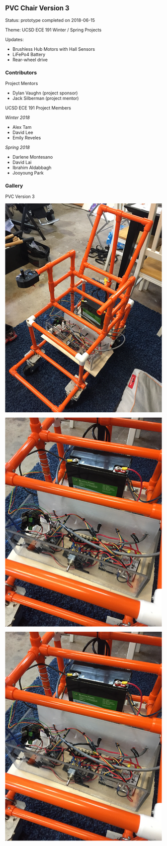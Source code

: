 
## PVC Chair Version 3

Status: prototype completed on 2018-06-15

Theme: UCSD ECE 191 Winter / Spring Projects

Updates:

* Brushless Hub Motors with Hall Sensors
* LiFePo4 Battery
* Rear-wheel drive

### Contributors

Project Mentors

* Dylan Vaughn (project sponsor)
* Jack Silberman (project mentor)

UCSD ECE 191 Project Members

_Winter 2018_

* Alex Tam
* David Lee
* Emily Reveles

_Spring 2018_

* Darlene Montesano
* David Lai
* Ibrahim Aldabbagh
* Jooyoung Park

### Gallery

PVC Version 3

![PVC Powerchair v3 1](images/pvc-chair-v3-1.jpg)

![PVC Powerchair v3 2](images/pvc-chair-v3-2.jpg)

![PVC Powerchair v3 3](images/pvc-chair-v3-3.jpg)
